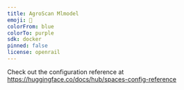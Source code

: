 ```yaml
---
title: AgroScan Mlmodel
emoji: 🐠
colorFrom: blue
colorTo: purple
sdk: docker
pinned: false
license: openrail
---
```


Check out the configuration reference at https://huggingface.co/docs/hub/spaces-config-reference
